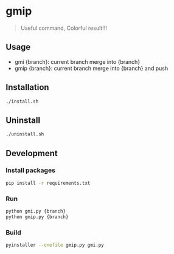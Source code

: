 # gmip

> Useful command, Colorful result!!!

## Usage
- gmi {branch}: current branch merge into {branch}
- gmip {branch}: current branch merge into {branch} and push

## Installation

```bash
./install.sh
```

## Uninstall

```bash
./uninstall.sh
```

## Development

### Install packages
```bash
pip install -r requirements.txt
```

### Run
```bash
python gmi.py {branch}
python gmip.py {branch}
```

### Build
```bash
pyinstaller --onefile gmip.py gmi.py
```